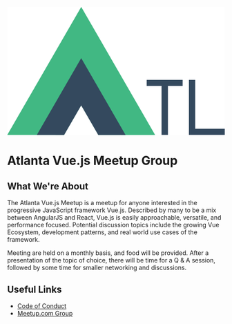 ![logo](images/Atlanta-VueJS-Logo.svg "Atlanta Vue.js Logo")
# Atlanta Vue.js Meetup Group

## What We're About

The Atlanta Vue.js Meetup is a meetup for anyone interested in the progressive JavaScript 
framework Vue.js. Described by many to be a mix between AngularJS and React, Vue.js is easily 
approachable, versatile, and performance focused. Potential discussion topics include the growing 
Vue Ecosystem, development patterns, and real world use cases of the framework.

Meeting are held on a monthly basis, and food will be provided. After a presentation of the 
topic of choice, there will be time for a Q & A session, followed by some time for smaller 
networking and discussions.


## Useful Links
 - [Code of Conduct](code-of-conduct.md)
 - [Meetup.com Group](https://www.meetup.com/Atlanta-Vue-js-Meetup/)
